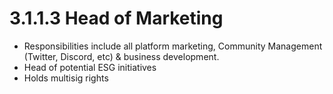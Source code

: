 # 3.1.1.3 Head of Marketing



* Responsibilities include all platform marketing, Community Management (Twitter, Discord, etc) & business development.
* Head of potential ESG initiatives
* Holds multisig rights

